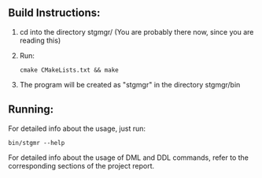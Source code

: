 ## Build Instructions:

  1) cd into the directory stgmgr/
     (You are probably there now, since you are reading this)

  2) Run:
      ```
      cmake CMakeLists.txt && make
      ```

  3) The program will be created as "stgmgr" in the directory stgmgr/bin

## Running:
  For detailed info about the usage, just run:
  ```
  bin/stgmr --help
  ```

  For detailed info about the usage of DML and DDL commands, refer to the
  corresponding sections of the project report.
